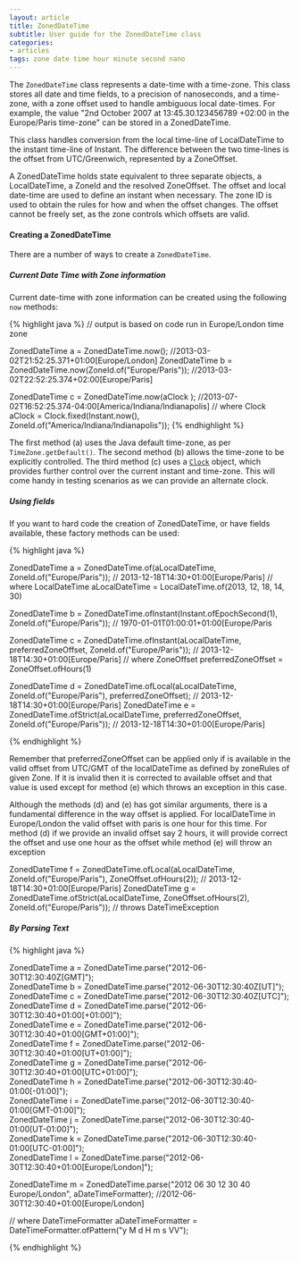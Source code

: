 ```yaml
---
layout: article
title: ZonedDateTime
subtitle: User guide for the ZonedDateTime class
categories:
- articles
tags: zone date time hour minute second nano
---
```


The `ZonedDateTime` class represents a date-time with a time-zone. This class stores all date and time fields, to a precision of nanoseconds, and a time-zone, with a zone offset used to handle ambiguous local date-times. For example, the value "2nd October 2007 at 13:45.30.123456789 +02:00 in the Europe/Paris time-zone" can be stored in a ZonedDateTime.

This class handles conversion from the local time-line of LocalDateTime to the instant time-line of Instant. The difference between the two time-lines is the offset from UTC/Greenwich, represented by a ZoneOffset.

A ZonedDateTime holds state equivalent to three separate objects, a LocalDateTime, a ZoneId and the resolved ZoneOffset. The offset and local date-time are used to define an instant when necessary. The zone ID is used to obtain the rules for how and when the offset changes. The offset cannot be freely set, as the zone controls which offsets are valid.

#### Creating a ZonedDateTime

There are a number of ways to create a `ZonedDateTime`.

##### Current Date Time with Zone information

Current date-time with zone information can be created using the following `now` methods:

{% highlight java %}
// output is based on code run in Europe/London time zone

ZonedDateTime a = ZonedDateTime.now();                          //2013-03-02T21:52:25.371+01:00[Europe/London]
ZonedDateTime b = ZonedDateTime.now(ZoneId.of("Europe/Paris")); //2013-03-02T22:52:25.374+02:00[Europe/Paris]
	
ZonedDateTime c = ZonedDateTime.now(aClock );                   //2013-07-02T16:52:25.374-04:00[America/Indiana/Indianapolis]
// where Clock aClock = Clock.fixed(Instant.now(), ZoneId.of("America/Indiana/Indianapolis"));
{% endhighlight %}

The first method (a) uses the Java default time-zone, as per `TimeZone.getDefault()`.
The second method (b) allows the time-zone to be explicitly controlled.
The third method (c) uses a [`Clock`](clock.html) object, which provides further control over the current instant and time-zone. This will come handy in testing scenarios as we can provide an alternate clock. 

##### Using fields

If you want to hard code the creation of ZonedDateTime, or have fields available, these factory
methods can be used:

{% highlight java %}


ZonedDateTime a = ZonedDateTime.of(aLocalDateTime, ZoneId.of("Europe/Paris"));                               // 2013-12-18T14:30+01:00[Europe/Paris]
// where LocalDateTime aLocalDateTime = LocalDateTime.of(2013, 12, 18, 14, 30) 
 
ZonedDateTime b = ZonedDateTime.ofInstant(Instant.ofEpochSecond(1),  ZoneId.of("Europe/Paris"));             // 1970-01-01T01:00:01+01:00[Europe/Paris

ZonedDateTime c = ZonedDateTime.ofInstant(aLocalDateTime, preferredZoneOffset, ZoneId.of("Europe/Paris"));   // 2013-12-18T14:30+01:00[Europe/Paris]
// where ZoneOffset preferredZoneOffset = ZoneOffset.ofHours(1)

ZonedDateTime d = ZonedDateTime.ofLocal(aLocalDateTime, ZoneId.of("Europe/Paris"), preferredZoneOffset);     // 2013-12-18T14:30+01:00[Europe/Paris]
ZonedDateTime e = ZonedDateTime.ofStrict(aLocalDateTime, preferredZoneOffset, ZoneId.of("Europe/Paris"));  // 2013-12-18T14:30+01:00[Europe/Paris]
                                     
{% endhighlight %}

Remember that preferredZoneOffset can be applied only if is available in the valid offset from UTC/GMT of the localDateTime as defined by zoneRules of given Zone.
If it is invalid then it is corrected to available offset and that value is used except for method (e) which throws an exception in this case.  

Although the methods (d) and (e) has got similar arguments, there is a fundamental difference in the way offset is applied. 
For localDateTime in Europe/London the valid offset with paris is one hour for this time. 
For method (d) if we provide an invalid offset say 2 hours, it will provide correct the offset and use one hour as the offset while method (e) will throw an exception

ZonedDateTime f = ZonedDateTime.ofLocal(aLocalDateTime, ZoneId.of("Europe/Paris"), ZoneOffset.ofHours(2));  // 2013-12-18T14:30+01:00[Europe/Paris]
ZonedDateTime g = ZonedDateTime.ofStrict(aLocalDateTime, ZoneOffset.ofHours(2), ZoneId.of("Europe/Paris")); // throws DateTimeException

##### By Parsing Text

{% highlight java %}

ZonedDateTime a = ZonedDateTime.parse("2012-06-30T12:30:40Z[GMT]");               
ZonedDateTime b = ZonedDateTime.parse("2012-06-30T12:30:40Z[UT]");              
ZonedDateTime c = ZonedDateTime.parse("2012-06-30T12:30:40Z[UTC]");              
ZonedDateTime d = ZonedDateTime.parse("2012-06-30T12:30:40+01:00[+01:00]");       
ZonedDateTime e = ZonedDateTime.parse("2012-06-30T12:30:40+01:00[GMT+01:00]");    
ZonedDateTime f = ZonedDateTime.parse("2012-06-30T12:30:40+01:00[UT+01:00]");     
ZonedDateTime g = ZonedDateTime.parse("2012-06-30T12:30:40+01:00[UTC+01:00]");    
ZonedDateTime h = ZonedDateTime.parse("2012-06-30T12:30:40-01:00[-01:00]");       
ZonedDateTime i = ZonedDateTime.parse("2012-06-30T12:30:40-01:00[GMT-01:00]");    
ZonedDateTime j = ZonedDateTime.parse("2012-06-30T12:30:40-01:00[UT-01:00]");     
ZonedDateTime k = ZonedDateTime.parse("2012-06-30T12:30:40-01:00[UTC-01:00]");    
ZonedDateTime l = ZonedDateTime.parse("2012-06-30T12:30:40+01:00[Europe/London]");
                                        
ZonedDateTime m = ZonedDateTime.parse("2012 06 30 12 30 40 Europe/London", aDateTimeFormatter); //2012-06-30T12:30:40+01:00[Europe/London]    

// where DateTimeFormatter aDateTimeFormatter = DateTimeFormatter.ofPattern("y M d H m s VV");

{% endhighlight %}
